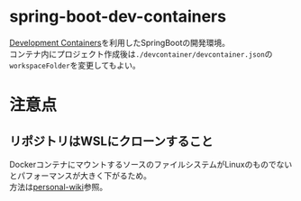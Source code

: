 # spring-boot-dev-containers
[Development Containers](https://containers.dev/)を利用したSpringBootの開発環境。  
コンテナ内にプロジェクト作成後は`./devcontainer/devcontainer.json`の`workspaceFolder`を変更してもよい。  

# 注意点
## リポジトリはWSLにクローンすること
DockerコンテナにマウントするソースのファイルシステムがLinuxのものでないとパフォーマンスが大きく下がるため。  
方法は[personal-wiki](https://github.com/sh1Nome/personal-wiki/blob/main/docker/WSL%E7%89%88%E5%88%A9%E7%94%A8%E6%99%82%E3%81%AE%E6%B3%A8%E6%84%8F%E7%82%B9.md)参照。
